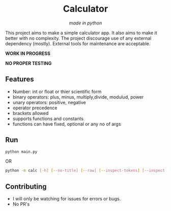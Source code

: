 <div align="center">
    <h1>Calculator</h1>
    <i>made in python</i>
</div>

This project aims to make a simple calculator app.
It also aims to make it better with no complexity.
The project discourage use of any external dependency (mostly).
External tools for maintenance are acceptable.

**WORK IN PROGRESS**

**NO PROPER TESTING**

## Features
* Number: int or float or thier scientific form
* binary operators: plus, minus, multiply,divide, modulud, power
* unary operators: positive, negative
* operator precedence
* brackets allowed
* supports functions and constants
* functions can have fixed, optional or any no of args

## Run
```sh
python main.py
```
OR
```sh
python -m calc [-h] [--no-title] [--raw] [--inspect-tokens] [--inspect-tree] [-r ROUND] -e EXPR [EXPR ...]
```

## Contributing
* I will only be watching for issues for errors or bugs.
* No PR's
